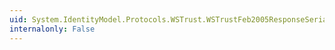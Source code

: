 ```yaml
---
uid: System.IdentityModel.Protocols.WSTrust.WSTrustFeb2005ResponseSerializer.WriteXml(System.IdentityModel.Protocols.WSTrust.RequestSecurityTokenResponse,System.Xml.XmlWriter,System.IdentityModel.Protocols.WSTrust.WSTrustSerializationContext)
internalonly: False
---
```

